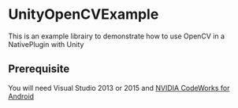 # UnityOpenCVExample

This is an example librairy to demonstrate how to use OpenCV in a NativePlugin with Unity

## Prerequisite
You will need Visual Studio 2013 or 2015 and [NVIDIA CodeWorks for Android](https://developer.nvidia.com/codeworks-android)
